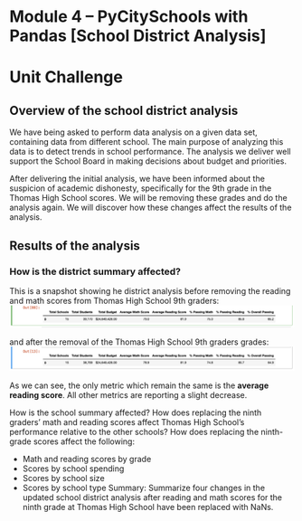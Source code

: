 # Module 4 – PyCitySchools with Pandas [School District Analysis]
# Unit Challenge

## Overview of the school district analysis
We have being asked to perform data analysis on a given data set, containing data from different school. The main purpose of analyzing this data is to detect trends in school performance. The analysis we deliver well support the School Board in making decisions about budget and priorities. 

After delivering the initial analysis, we have been informed about the suspicion of academic dishonesty, specifically for the 9th grade in the Thomas High School scores. We will be removing these grades and do the analysis again. We will discover how these changes affect the results of the analysis. 

## Results of the analysis
### How is the district summary affected?

This is a snapshot showing he district analysis before removing the reading and math scores from Thomas High School 9th graders:
![District summary with Thomas High Schools 9th graders](/resources/before_NaNs_district_summary.png)

and after the removal of the Thomas High School 9th graders grades:
![District summary with no Thomas High Schools 9th graders](/resources/after_NaNs_district_summary.png)

As we can see, the only metric which remain the same is the **average reading score**. All other metrics are reporting a slight decrease. 




How is the school summary affected?
How does replacing the ninth graders’ math and reading scores affect Thomas High School’s performance relative to the other schools?
How does replacing the ninth-grade scores affect the following:
-	Math and reading scores by grade
-	Scores by school spending
-	Scores by school size
-	Scores by school type
Summary: Summarize four changes in the updated school district analysis after reading and math scores for the ninth grade at Thomas High School have been replaced with NaNs.
